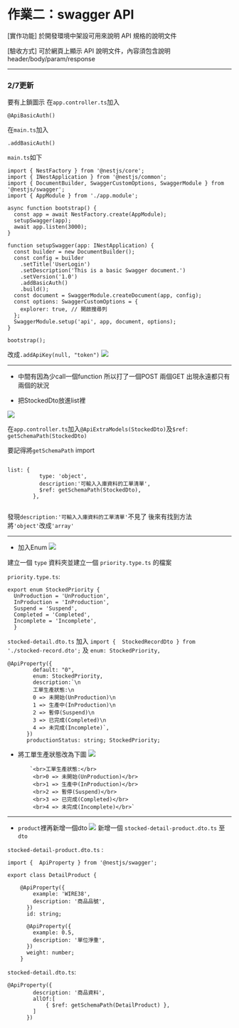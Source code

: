 # 作業二：swagger API
[實作功能]
於開發環境中架設可用來說明 API 規格的說明文件

[驗收方式]
可於網頁上顯示 API 說明文件，內容須包含說明 header/body/param/response



---
### 2/7更新
要有上鎖圖示
在`app.controller.ts`加入
```tsm
@ApiBasicAuth()
```
在`main.ts`加入
```tsm
.addBasicAuth()
```
`main.ts`如下
```tsm
import { NestFactory } from '@nestjs/core';
import { INestApplication } from '@nestjs/common';
import { DocumentBuilder, SwaggerCustomOptions, SwaggerModule } from '@nestjs/swagger';
import { AppModule } from './app.module';

async function bootstrap() {
  const app = await NestFactory.create(AppModule);
  setupSwagger(app);
  await app.listen(3000);
}

function setupSwagger(app: INestApplication) {
  const builder = new DocumentBuilder();
  const config = builder
    .setTitle('UserLogin')
    .setDescription('This is a basic Swagger document.')
    .setVersion('1.0')
    .addBasicAuth()
    .build();
  const document = SwaggerModule.createDocument(app, config);
  const options: SwaggerCustomOptions = {
    explorer: true, // 開啟搜尋列
  };
  SwaggerModule.setup('api', app, document, options);
}

bootstrap();
```
改成`.addApiKey(null, "token")`
![](https://i.imgur.com/0JltpWI.png)

---

* 中間有因為少call一個function 所以打了一個POST 兩個GET 出現永遠都只有兩個的狀況

*  把StockedDto放進list裡

![](https://i.imgur.com/epmSqRY.png)



在`app.controller.ts`加入`@ApiExtraModels(StockedDto)`及`$ref: getSchemaPath(StockedDto)`

要記得將`getSchemaPath` import
```tsm

list: {
          type: 'object',
          description:'可輸入入庫資料的工單清單',
          $ref: getSchemaPath(StockedDto),
        },
        
```
發現`description:'可輸入入庫資料的工單清單'`不見了
後來有找到方法 將`'object'`改成`'array'`

---
* 加入Enum
![](https://i.imgur.com/RiUHHwS.png)

建立一個 `type` 資料夾並建立一個 `priority.type.ts` 的檔案

`priority.type.ts`:
```tsm
export enum StockedPriority {
  UnProduction = 'UnProduction',
  InProduction = 'InProduction',
  Suspend = 'Suspend',
  Completed = 'Completed',
  Incomplete = 'Incomplete',
  }
```
`stocked-detail.dto.ts` 加入
`import {  StockedRecordDto } from './stocked-record.dto';`  及 `enum: StockedPriority,`
```tsm
@ApiProperty({
        default: "0",
        enum: StockedPriority,
        description:`\n
        工單生產狀態:\n
        0 => 未開始(UnProduction)\n
        1 => 生產中(InProduction)\n
        2 => 暫停(Suspend)\n
        3 => 已完成(Completed)\n
        4 => 未完成(Incomplete)`,
      })
      productionStatus: string; StockedPriority;
```
* 將工單生產狀態改為下圖
![](https://i.imgur.com/k1fvs1p.png)
```tsm
       `<br>工單生產狀態:</br>
        <br>0 => 未開始(UnProduction)</br>
        <br>1 => 生產中(InProduction)</br>
        <br>2 => 暫停(Suspend)</br>
        <br>3 => 已完成(Completed)</br>
        <br>4 => 未完成(Incomplete)</br>`
```




---
* `product`裡再新增一個dto
![](https://i.imgur.com/0UENrEk.png)
新增一個 `stocked-detail-product.dto.ts` 至 `dto`

`stocked-detail-product.dto.ts` :
```tsm
import {  ApiProperty } from '@nestjs/swagger';

export class DetailProduct {
  
    @ApiProperty({
        example: 'WIRE38',
        description: '商品品號',
      })
      id: string;
    
      @ApiProperty({
        example: 0.5,
        description: '單位淨重',
      })
      weight: number;
    }
```
`stocked-detail.dto.ts`:
```tsm
@ApiProperty({
        description: '商品資料',
        allOf:[
            { $ref: getSchemaPath(DetailProduct) },
        ]
      })
```
